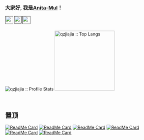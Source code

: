### 大家好, 我是[Anita-Mul](https://github.com/Anita-Mul)！
<a href="">
  <img align="left" width="26px" src="https://raw.githubusercontent.com/qzjiajia/image/master/weibo.7jvxfl931w00.svg" />
</a>
<a href="">
  <img align="left" width="24px" src="https://pic4.zhimg.com/80/v2-88158afcff1e7f4b8b00a1ba81171b61_720w.png" />
</a>
<a href="">
  <img align="left" width="26px" src="https://wx3.sinaimg.cn/mw690/cd966a9aly1goelupy2pjj2013012a9t.jpg" />
</a>
<br>
<br>

<p align="left">
  <img heigth="195" src="https://github-readme-stats.vercel.app/api?username=Anita-Mul&show_icons=true&theme=synthwave" alt="qzjiajia :: Profile Stats" />
  <img height="195" src="https://github-readme-stats.vercel.app/api/top-langs/?username=Anita-Mul&langs_count=10&theme=synthwave&layout=compact" alt="qzjiajia :: Top Langs" />
</p
  


<br>
<br>

## 置顶
<p align="left">
 
[![ReadMe Card](https://github-readme-stats.vercel.app/api/pin/?username=Anita-Mul&repo=algorithm&theme=radical)](https://github.com/Anita-Mul/algorithm) 
[![ReadMe Card](https://github-readme-stats.vercel.app/api/pin/?username=Anita-Mul&repo=Education&theme=cobalt)](https://github.com/Anita-Mul/Education)
[![ReadMe Card](http://github-readme-stats.vercel.app/api/pin/?username=Anita-Mul&repo=Anita-Mul.github.io&theme=synthwave)](https://github.com/Anita-Mul/Anita-Mul.github.io) 
[![ReadMe Card](https://github-readme-stats.vercel.app/api/pin/?username=Anita-Mul&repo=React&theme=merko)](https://github.com/Anita-Mul/React)
[![ReadMe Card](https://github-readme-stats.vercel.app/api/pin/?username=Anita-Mul&repo=tanhuajiaoyou&theme=dracula)](https://github.com/Anita-Mul/tanhuajiaoyou) 
[![ReadMe Card](https://github-readme-stats.vercel.app/api/pin/?username=Anita-Mul&repo=Node-Note&theme=gruvbox)](https://github.com/Anita-Mul/Node-Note)
</p>


